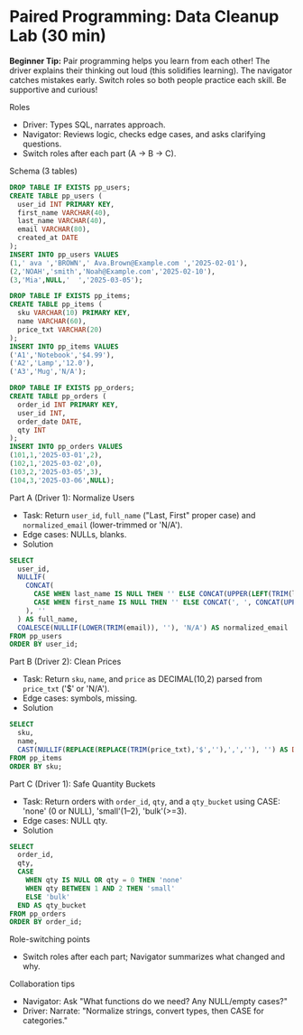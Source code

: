 # Paired Programming: Data Cleanup Lab (30 min)

**Beginner Tip:** Pair programming helps you learn from each other! The driver explains their thinking out loud (this solidifies learning). The navigator catches mistakes early. Switch roles so both people practice each skill. Be supportive and curious!

Roles
- Driver: Types SQL, narrates approach.
- Navigator: Reviews logic, checks edge cases, and asks clarifying questions.
- Switch roles after each part (A → B → C).

Schema (3 tables)
```sql
DROP TABLE IF EXISTS pp_users;
CREATE TABLE pp_users (
  user_id INT PRIMARY KEY,
  first_name VARCHAR(40),
  last_name VARCHAR(40),
  email VARCHAR(80),
  created_at DATE
);
INSERT INTO pp_users VALUES
(1,' ava ','BROWN',' Ava.Brown@Example.com ','2025-02-01'),
(2,'NOAH','smith','Noah@Example.com','2025-02-10'),
(3,'Mia',NULL,'  ','2025-03-05');

DROP TABLE IF EXISTS pp_items;
CREATE TABLE pp_items (
  sku VARCHAR(10) PRIMARY KEY,
  name VARCHAR(60),
  price_txt VARCHAR(20)
);
INSERT INTO pp_items VALUES
('A1','Notebook','$4.99'),
('A2','Lamp','12.0'),
('A3','Mug','N/A');

DROP TABLE IF EXISTS pp_orders;
CREATE TABLE pp_orders (
  order_id INT PRIMARY KEY,
  user_id INT,
  order_date DATE,
  qty INT
);
INSERT INTO pp_orders VALUES
(101,1,'2025-03-01',2),
(102,1,'2025-03-02',0),
(103,2,'2025-03-05',3),
(104,3,'2025-03-06',NULL);
```

Part A (Driver 1): Normalize Users
- Task: Return `user_id`, `full_name` ("Last, First" proper case) and `normalized_email` (lower-trimmed or 'N/A').
- Edge cases: NULLs, blanks.
- Solution
```sql
SELECT 
  user_id,
  NULLIF(
    CONCAT(
      CASE WHEN last_name IS NULL THEN '' ELSE CONCAT(UPPER(LEFT(TRIM(last_name),1)), LOWER(SUBSTRING(TRIM(last_name),2))) END,
      CASE WHEN first_name IS NULL THEN '' ELSE CONCAT(', ', CONCAT(UPPER(LEFT(TRIM(first_name),1)), LOWER(SUBSTRING(TRIM(first_name),2)))) END
    ), ''
  ) AS full_name,
  COALESCE(NULLIF(LOWER(TRIM(email)), ''), 'N/A') AS normalized_email
FROM pp_users
ORDER BY user_id;
```

Part B (Driver 2): Clean Prices
- Task: Return `sku`, `name`, and `price` as DECIMAL(10,2) parsed from `price_txt` ('$' or 'N/A').
- Edge cases: symbols, missing.
- Solution
```sql
SELECT 
  sku,
  name,
  CAST(NULLIF(REPLACE(REPLACE(TRIM(price_txt),'$',''),',',''), '') AS DECIMAL(10,2)) AS price
FROM pp_items
ORDER BY sku;
```

Part C (Driver 1): Safe Quantity Buckets
- Task: Return orders with `order_id`, `qty`, and a `qty_bucket` using CASE: 'none' (0 or NULL), 'small'(1–2), 'bulk'(>=3).
- Edge cases: NULL qty.
- Solution
```sql
SELECT 
  order_id,
  qty,
  CASE 
    WHEN qty IS NULL OR qty = 0 THEN 'none'
    WHEN qty BETWEEN 1 AND 2 THEN 'small'
    ELSE 'bulk'
  END AS qty_bucket
FROM pp_orders
ORDER BY order_id;
```

Role-switching points
- Switch roles after each part; Navigator summarizes what changed and why.

Collaboration tips
- Navigator: Ask "What functions do we need? Any NULL/empty cases?"
- Driver: Narrate: "Normalize strings, convert types, then CASE for categories."
